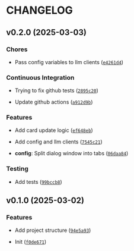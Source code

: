 # CHANGELOG


## v0.2.0 (2025-03-03)

### Chores

- Pass config variables to llm clients
  ([`e4261d4`](https://github.com/Rizhiy/anki-llm-card-fill/commit/e4261d463500e82621805a54278adc337ce93fe2))

### Continuous Integration

- Trying to fix github tests
  ([`2895c20`](https://github.com/Rizhiy/anki-llm-card-fill/commit/2895c200a70f6425373b531169d78ac27efbd04c))

- Update github actions
  ([`a912d9b`](https://github.com/Rizhiy/anki-llm-card-fill/commit/a912d9b0529921c15fa72076d51fbf78c8d80453))

### Features

- Add card update logic
  ([`ef648eb`](https://github.com/Rizhiy/anki-llm-card-fill/commit/ef648ebd0058925fe078044a8fde1443e12792ce))

- Add config and llm clients
  ([`7545c21`](https://github.com/Rizhiy/anki-llm-card-fill/commit/7545c2146bdbb93d637d60fa7a3c21aa92a8a521))

- **config**: Split dialog window into tabs
  ([`06daa84`](https://github.com/Rizhiy/anki-llm-card-fill/commit/06daa848b56f9722eacb0a0e2041f79257d44a68))

### Testing

- Add tests
  ([`99bccb8`](https://github.com/Rizhiy/anki-llm-card-fill/commit/99bccb8e65f3005a3878df2631fcddae28d00e10))


## v0.1.0 (2025-03-02)

### Features

- Add project structure
  ([`94e5a93`](https://github.com/Rizhiy/anki-llm-card-fill/commit/94e5a9359deec46513828cd163d6f5b64c50cabc))

- Init
  ([`f0de671`](https://github.com/Rizhiy/anki-llm-card-fill/commit/f0de6710d656b86973557efb56d573a3b05ec5d1))
